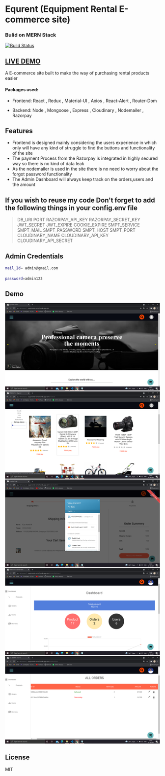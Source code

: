 # Equrent (Equipment Rental E-commerce site)

### Bulid on MERN Stack



[![Build Status](https://travis-ci.org/joemccann/dillinger.svg?branch=master)](http://equipments-rental.herokuapp.com/)


## <a href="http://equipments-rental.herokuapp.com/" target="_blank">LIVE DEMO</a>


A E-commerce site built to make the way of purchasing rental products easier 

####   Packages used:
- Frontend: React , Redux , Material-UI , Axios , React-Alert , Router-Dom
 
- Backend: Node , Mongoose , Express , Cloudinary , Nodemailer , Razorpay


## Features

- Frontend is designed mainly considering the users experience in which only will have any kind of struggle to find the buttons and functionality of the site
- The payment Process from the Razorpay is integrated in highly secured way so there is no kind of data leak
- As the nodemailer is used in the site there is no need to worry about the forgot password functionality
- The Admin Dashboard will always keep track on the orders,users and the amount 


## If you wish to reuse my code Don't forget to add the following things in your config.env file  

> DB_URI
> PORT
> RAZORPAY_API_KEY
> RAZORPAY_SECRET_KEY
> JWT_SECRET
> JWT_EXPIRE
> COOKIE_EXPIRE
>SMPT_SERVICE
>SMPT_MAIL
>SMPT_PASSWORD
>SMPT_HOST
>SMPT_PORT
>CLOUDINARY_NAME
>CLOUDINARY_API_KEY
>CLOUDINARY_API_SECRET


## Admin Credentials

```sh
mail_Id= admin@gmail.com

password=admin123
```

## Demo


![Image](frontend/src/images/1.png)
![Image](frontend/src/images/2.png)
![Image](frontend/src/images/3.png)
![Image](frontend/src/images/4.png)
![Image](frontend/src/images/5.png)


## License

MIT

